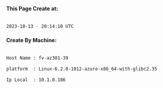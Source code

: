 
   
#### This Page Create at:

```bash

2023-10-13 - 20:14:10 UTC

```

#### Create By Machine:

```bash

Host Name : fv-az301-39

platform  : Linux-6.2.0-1012-azure-x86_64-with-glibc2.35

Ip Local  : 10.1.0.186

```

